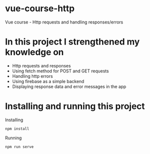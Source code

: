 # vue-course-http
Vue course - Http requests and handling responses/errors

# In this project I strengthened my knowledge on
- Http requests and responses
- Using fetch method for POST and GET requests
- Handling http errors
- Using firebase as a simple backend
- Displaying response data and error messages in the app

# Installing and running this project

Installing
```
npm install
```

Running
```
npm run serve
```



